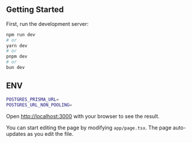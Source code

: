 ## Getting Started

First, run the development server:

```bash
npm run dev
# or
yarn dev
# or
pnpm dev
# or
bun dev
```

## ENV
```bash
POSTGRES_PRISMA_URL=
POSTGRES_URL_NON_POOLING=
```

Open [http://localhost:3000](http://localhost:3000) with your browser to see the result.

You can start editing the page by modifying `app/page.tsx`. The page auto-updates as you edit the file.